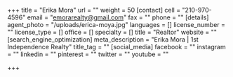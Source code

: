 +++
title = "Erika Mora"
url = ""
weight = 50
[contact]
cell = "210-970-4596"
email = "emorarealty@gmail.com"
fax = ""
phone = ""
[details]
agent_photo = "/uploads/erica-moya.jpg"
languages = []
license_number = ""
license_type = []
office = []
specialty = []
title = "Realtor"
website = ""
[search_engine_optimization]
meta_description = "Erika Mora | 1st Independence Realty"
title_tag = ""
[social_media]
facebook = ""
instagram = ""
linkedin = ""
pinterest = ""
twitter = ""
youtube = ""

+++